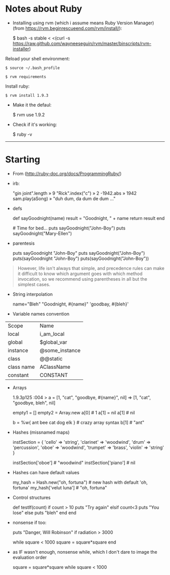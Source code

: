 # Notes about Ruby #

 * Installing using rvm (which i assume means Ruby Version Manager) (from https://rvm.beginrescueend.com/rvm/install/):

    $ bash -s stable < <(curl -s https://raw.github.com/wayneeseguin/rvm/master/binscripts/rvm-installer)

  Reload your shell environment:

    $ source ~/.bash_profile

    $ rvm requirements

  Install ruby:

    $ rvm install 1.9.3

 * Make it the defaul:

    $ rvm use 1.9.2

 * Check if it's working:

    $ ruby -v

-------------------------------------

# Starting #

 * From (http://ruby-doc.org/docs/ProgrammingRuby/)

 * irb:

    "gin joint".length	»	9
    "Rick".index("c")	»	2
    -1942.abs	»	1942
    sam.play(aSong)	»	"duh dum, da dum de dum ..."

 * defs

    def sayGoodnight(name)
      result = "Goodnight, " + name
      return result
    end

    \# Time for bed...
    puts sayGoodnight("John-Boy")
    puts sayGoodnight("Mary-Ellen")

 * parentesis

    puts sayGoodnight "John-Boy"
    puts sayGoodnight("John-Boy")
    puts(sayGoodnight "John-Boy")
    puts(sayGoodnight("John-Boy"))

 > However, life isn't always that simple, and precedence rules can make it difficult
 > to know which argument goes with which method invocation, so we recommend using parentheses
 > in all but the simplest cases.

 * String interpolation

    name="Bleh"
    "Goodnight, #{name}"
    'goodbay, #{bleh}'
	
 * Variable names convention
 
<table>
    <tr><td>Scope</td>      <td>Name</td></tr>
    <tr><td>local</td>      <td>i_am_local</td></tr>
    <tr><td>global</td>     <td>$global_var</td></tr>
    <tr><td>instance</td>   <td>@some_instance</td></tr>
    <tr><td>class</td>      <td>@@static</td></tr>
    <tr><td>class name</td> <td>AClassName</td></tr>
    <tr><td>constant</td>   <td>CONSTANT</td></tr>
</table>

 * Arrays
 
	1.9.3p125 :004 > a = [1, "cat", "goodbye, #{name}", nil]
	=> [1, "cat", "goodbye, bleh", nil] 

 	empty1 = []
	empty2 = Array.new
	a[0] # 1
	a[1] = nil
	a[1] # nil
	
	b = %w{ ant bee cat dog elk } # crazy array syntax
	b[1] # "ant"
	
 * Hashes (missnamed maps)
 
    instSection = {
      'cello'     => 'string',
      'clarinet'  => 'woodwind',
      'drum'      => 'percussion',
      'oboe'      => 'woodwind',
      'trumpet'   => 'brass',
      'violin'    => 'string'
    }
    
    instSection['oboe'] # "woodwind"
    instSection['piano'] # nil

  * Hashes can have default values
  
	my_hash = Hash.new("oh, fortuna") # new hash with default 'oh, fortuna'
	my_hash['velut luna']  # "oh, fortuna"
	
 * Control structures
 
    def testIf(count)
        if count > 10
            puts "Try again"
        elsif count<3
            puts "You lose"
        else
            puts "bleh"
        end
    end
	
  * nonsense if too:

    puts "Danger, Will Robinson" if radiation > 3000


    while square < 1000
     square = square*square
    end

  * as IF wasn't enough, nonsense while, which I don't dare to image the evaluation order
  
    square = square*square  while square < 1000
	
	